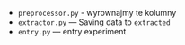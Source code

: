
- `preprocessor.py` - wyrownajmy te kolumny
- `extractor.py` — Saving data to `extracted`
- `entry.py` — entry experiment

